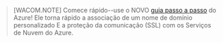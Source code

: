 
> [WACOM.NOTE]
> Comece rápido--use o NOVO [guia passo a passo][guia passo a passo] do Azure! Ele torna rápido a associação de um nome de domínio personalizado E a proteção da comunicação (SSL) com os Serviços de Nuvem do Azure.

  [guia passo a passo]: http://support.microsoft.com/kb/2990804
